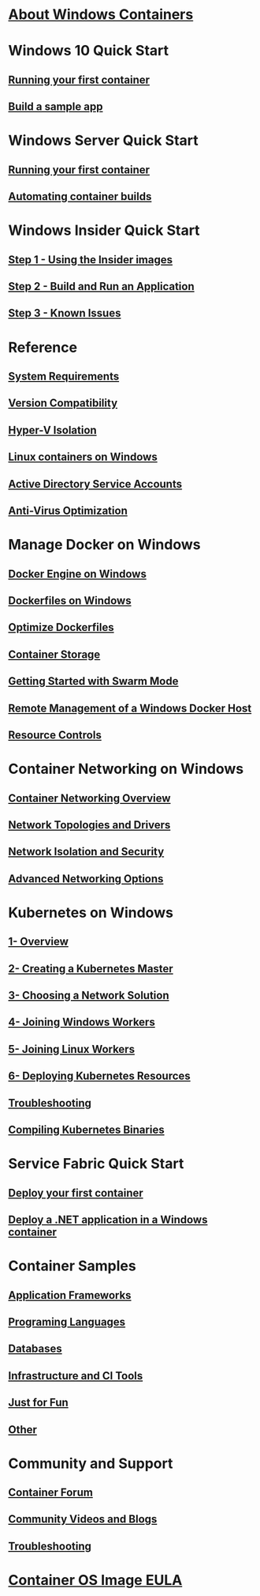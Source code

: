 # [About Windows Containers](about/index.md)

# Windows 10 Quick Start
## [Running your first container](quick-start/quick-start-windows-10.md)
## [Build a sample app](quick-start/building-sample-app.md)

# Windows Server Quick Start
## [Running your first container](quick-start/quick-start-windows-server.md)
## [Automating container builds](quick-start/quick-start-images.md)

# Windows Insider Quick Start
## [Step 1 - Using the Insider images](quick-start/Using-Insider-Container-Images.md)
## [Step 2 - Build and Run an Application](quick-start/Nano-RS3-.NET-Core-and-PS.md)
## [Step 3 - Known Issues](quick-start/Insider-Known-Issues.md)

# Reference
## [System Requirements](deploy-containers/system-requirements.md)
## [Version Compatibility](deploy-containers/version-compatibility.md)
## [Hyper-V Isolation](manage-containers/hyperv-container.md)
## [Linux containers on Windows](deploy-containers/linux-containers.md)
## [Active Directory Service Accounts](manage-containers/manage-serviceaccounts.md)
## [Anti-Virus Optimization](https://msdn.microsoft.com/en-us/windows/hardware/drivers/ifs/anti-virus-optimization-for-windows-containers)

# Manage Docker on Windows
## [Docker Engine on Windows](manage-docker/configure-docker-daemon.md)
## [Dockerfiles on Windows](manage-docker/manage-windows-dockerfile.md)
## [Optimize Dockerfiles](manage-docker/optimize-windows-dockerfile.md)
## [Container Storage](manage-containers/container-storage.md)
## [Getting Started with Swarm Mode](manage-containers/swarm-mode.md)
## [Remote Management of a Windows Docker Host](management/manage_remotehost.md)
## [Resource Controls](manage-containers/resource-controls.md)

# Container Networking on Windows
## [Container Networking Overview](container-networking/architecture.md)
## [Network Topologies and Drivers](container-networking/network-drivers-topologies.md)
## [Network Isolation and Security](container-networking/network-isolation-security.md)
## [Advanced Networking Options](container-networking/advanced.md)

# Kubernetes on Windows 
## [1- Overview](kubernetes/getting-started-kubernetes-windows.md)
## [2- Creating a Kubernetes Master](kubernetes/creating-a-linux-master.md)
## [3- Choosing a Network Solution](kubernetes/network-topologies.md)
## [4- Joining Windows Workers](kubernetes/joining-windows-workers.md)
## [5- Joining Linux Workers](kubernetes/joining-linux-workers.md)
## [6- Deploying Kubernetes Resources](kubernetes/deploying-resources.md)
## [Troubleshooting](kubernetes/common-problems.md)
## [Compiling Kubernetes Binaries](kubernetes/compiling-kubernetes-binaries.md)

# Service Fabric Quick Start
## [Deploy your first container](/azure/service-fabric/service-fabric-quickstart-containers)
## [Deploy a .NET application in a Windows container](/azure/service-fabric/service-fabric-host-app-in-a-container) 

# Container Samples
## [Application Frameworks](samples.md#Application-Frameworks)
## [Programing Languages](samples.md#Programing-Languages)
## [Databases](samples.md#Databases)
## [Infrastructure and CI Tools](samples.md#Infrastructure-and-CI-Tools)
## [Just for Fun](samples.md#Just-for-Fun)
## [Other](samples.md#Other)


# Community and Support
## [Container Forum](https://social.msdn.microsoft.com/Forums/en-US/home?forum=windowscontainers)
## [Community Videos and Blogs](communitylinks.md)
## [Troubleshooting](troubleshooting.md)


# [Container OS Image EULA](Images_EULA.md)

